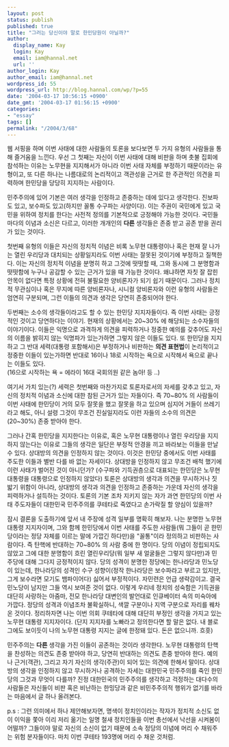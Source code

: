 ```yaml
---
layout: post
status: publish
published: true
title: "그러는 당신이야 말로 한민당원이 아닐까?"
author:
  display_name: Kay
  login: Kay
  email: iam@hannal.net
  url: ''
author_login: Kay
author_email: iam@hannal.net
wordpress_id: 55
wordpress_url: http://blog.hannal.com/wp/?p=55
date: '2004-03-17 10:56:15 +0900'
date_gmt: '2004-03-17 01:56:15 +0900'
categories:
- "essay"
tags: []
permalink: "/2004/3/68"
---
```

<p>웹 서핑을 하며 이번 사태에 대한 사람들의 토론을 보다보면 두 가지 유형의 사람들을 통해 즐거움을 느낀다. 우선 그 첫째는 자신이 이번 사태에 대해 비판을 하며 촛불 집회에 참석하는 이유는 노무현을 지지해서가 아니라 이번 사태 자체를 부정하기 때문이라는 유형이고, 또 다른 하나는 나름대로의 논리적이고 객관성을 근거로 한 주관적인 의견을 피력하며 한민당을 당당히 지지하는 사람이다.</p>
<p>민주주의에 있어 기본은 여러 생각을 인정하고 존중하는 데에 있다고 생각한다. 진보파도 있고, 보수파도 있고(하지만 꼴통 수구파는 사양이다). 이는 주권이 국민에게 있고 국민을 위하여 정치를 한다는 사전적 정의를 기본적으로 긍정해야 가능한 것이다. 국민들마다의 이념과 소신은 다르고, 이러한 개개인의 <b>다른</b> 생각들은 존중 받고 공존 받을 권리가 있는 것이다.</p>
<p>첫번째 유형의 이들은 자신의 정치적 이념은 비록 노무현 대통령이나 혹은 현재 잘 나가는 열린 우리당과 대치되는 상황일지라도 이번 사태는 잘못된 것이기에 부정하고 질책한다. 이는 자신의 정치적 이념을 분명히 하고 그것에 떳떳할 때, 그와 동시에 그 분명함과 떳떳함에 누구나 공감할 수 있는 근거가 있을 때 가능한 것이다. 왜냐하면 자칫 잘 잡힌 안목이 없다면 특정 상황에 전혀 불필요한 양비론자가 되기 쉽기 때문이다. 그러나 정치적 무관심이나 혹은 무지에 따른 양비론자나, 시니컬 양비론자와 이런 유형의 사람들은 엄연히 구분되며, 그런 이들의 의견과 생각은 당연히 존중되어야 한다.</p>
<p>두번째는 소수의 생각들이라고도 할 수 있는 한민당 지지자들이다. 즉 이번 사태는 긍정적인 것이고 당연하다는 이야기. 현재의 상황에서는 20~30% 에 해당되는 소수자들의 이야기이다. 이들은 익명으로 과격하게 의견을 피력하거나 정중한 예의를 갖추어도 자신의 이름을 밝히지 않는 익명파가 있는가하면 그렇지 않은 이들도 있다. 또 한민당을 지지하고 그 반대 세력(대통령 포함해서)은 부정하거나 비판하는 <b>의견 표현법</b>이 논리적이고 정중한 이들이 있는가하면 반대로 16이나 18로 시작하는 욕으로 시작해서 욕으로 끝나는 이들도 있다.<br />
(16으로 시작하는 욕 = 에라이 16대 국회의원 같은 놈아! 등 ..)</p>
<p>여기서 가치 있는(?) 세력은 첫번째와 마찬가지로 토론자로서의 자세를 갖추고 있고, 자신의 정치적 이념과 소신에 대한 참된 근거가 있는 자들이다. 즉 70~80% 의 사람들이 이번 사태에 한민당이 거의 모두 잘못을 했고 잘못을 하고 있으며 심지어 거들이 쓰레기라고 해도, 아니 설령 그것이 무조건 진실일지라도 이런 자들의 소수의 의견은(20~30%) 존중 받아야 한다.</p>
<p>그러나 간혹 한민당을 지지한다는 이유로, 혹은 노무현 대통령이나 열린 우리당을 지지하지 않는다는 이유로 그들의 생각은 일단은 부정적 안경을 끼고 바라보는 이들을 만날 수 있다. 상대방의 의견을 인정하지 않는 것이다. 이것은 한민당 중에서도 이번 사태를 주도한 이들과 별반 다를 바 없는 자세이다. 상대방을 인정하지 않고 무조건 배척 했기에 이런 사태가 벌어진 것이 아니던가? (수구파와 기득권층으로 대표되는 한민당은 노무현 대통령을 대통령으로 인정하지 않았다) 토론은 상대방의 생각과 의견을 무시하거나 짓밟기 위함이 아니라, 상대방의 생각과 의견을 인정하고 존중하는 가운데 자신의 생각을 피력하거나 설득하는 것이다. 토론의 기본 조차 지키지 않는 자가 과연 한민당의 이번 사태 주도자들이 대한민국 민주주의를 쿠테타로 죽였다고 손가락질 할 양심이 있을까?</p>
<p>잠시 결론을 도출하기에 앞서 내 주장에 성격 일부를 명확히 해보자. 나는 분명한 노무현 대통령 지지자이며, 그와 함께 한민당에서 이번 사태를 주도한 사람들(뭐 그들이 곧 한민당이라는 정당 자체를 이르는 말에 가깝긴 하다만)을 "꼴통"이라 정의하고 비판하는 사람이다. 즉 탄핵에 반대하는 70~80% 의 사람 중에 한 명이다. 당의 이념이 정립되지도 않았고 그에 대한 분명함이 흐린 열린우리당(뭐 일부 새 얼굴들은 그렇지 않다만)과 민주당에 대해 그다지 긍정적이지 않다. 당의 성격이 분명한 정당에는 한나라당과 민노당이 있는데, 한나라당의 성격인 수구 성향이(정작 한나라당은 보수파라고 부르고 있지만, 그게 보수라면 모기도 뱀파이어다) 싫어서 부정적이다. 자민련은 언급 생략감이고. 결국 민노당이 남지만 그들 역시 보여준 것이 없다. 이렇게 우리네 정치의 성숙함은 기득권을 대단히 사랑하는 아줌마, 전모 한나라당 대변인의 발언대로 인큐베이터 속의 미숙아에 가깝다. 정당의 성격과 이념조차 불확실하니, 색깔 구분이나 지역 구분으로 자리를 꿰차온 것이다. 정리하자면 나는 이번 의회 쿠테타에 대해 대단히 부정인 생각을 가지고 있는 노무현 대통령 지지자이다. (단지 지지자를 노빠라고 정의한다면 할 말은 없다. 내 블로그에도 보이듯이 나의 노무현 대통령 지지는 글에 한정돼 있다. 돈은 없으니까. 흐흣)</p>
<p>민주주의는 <b>다른</b> 생각을 가진 이들이 공존하는 것이라 생각한다. 노무현 대통령의 탄핵을 찬성하는 의견도 존중 받아야 하고, 당연히 반대하는 의견도 존중 받아야 한다. 예의나 근거(객관), 그리고 자기 자신의 생각(주관)이 되어 있는 의견에 한해서 말이다. 상대방의 생각을 인정하지 않고 무시하거나 공격하는 자세는 대한민국 민주주의를 죽인 한민당의 그것과 무엇이 다를까? 진정 대한민국의 민주주의를 생각하고 걱정하는 대다수의 사람들은 자신들이 비판 혹은 비난하는 한밍당과 같은 비민주주의적 행위가 없기를 바라는 마음에서 글 하나 올려본다.</p>
<p>p.s : 그런 의미에서 하나 제안해보자면, 명색이 정치인이라는 작자가 정치적 소신도 없이 이익을 쫓아 이리 저리 옮기는 일명 철새 정치인들을 이번 총선에서 낙선을 시켜봄이 어떨까? 그들이야 말로 자신의 소신이 없기 때문에 소속 정당의 이념에 머리 수 채워주는 위험 분자들이다. 마치 이번 쿠테타 193명에 머리 수 채운 것처럼.</p>
